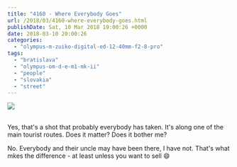 ```yaml
---
title: "4160 - Where Everybody Goes"
url: /2018/03/4160-where-everybody-goes.html
publishDate: Sat, 10 Mar 2018 19:00:26 +0000
date: 2018-03-10 20:00:26
categories: 
  - "olympus-m-zuiko-digital-ed-12-40mm-f2-8-pro"
tags: 
  - "bratislava"
  - "olympus-om-d-e-m1-mk-ii"
  - "people"
  - "slovakia"
  - "street"
---
```

<div class="container">
<div class="center"><a target="_blank" href="https://d25zfm9zpd7gm5.cloudfront.net/1200x1200/2017/20170605_125107_lr.jpg"><img class="webfeedsFeaturedVisual" src="https://d25zfm9zpd7gm5.cloudfront.net/0600x0600/2017/20170605_125107_lr.jpg" /></a></div>
</div>
<br />

Yes, that's a shot that probably everybody has taken. It's along one of the main tourist routes. Does it matter? Does it bother me?

No. Everybody and their uncle may have been there, I have not. That's what mkes the difference - at least unless you want to sell 😄
